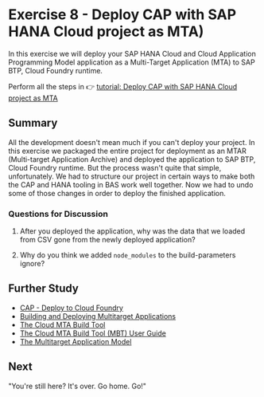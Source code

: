 # Exercise 8 - Deploy CAP with SAP HANA Cloud project as MTA)

In this exercise we will deploy your SAP HANA Cloud and Cloud Application Programming Model application as a Multi-Target Application (MTA) to SAP BTP, Cloud Foundry runtime.

Perform all the steps in 👉 [tutorial: Deploy CAP with SAP HANA Cloud project as MTA](https://developers.sap.com/tutorials/hana-cloud-cap-deploy-mta.html)

## Summary

All the development doesn't mean much if you can't deploy your project.  In this exercise we packaged the entire project for deployment as an MTAR (Multi-target Application Archive) and deployed the application to SAP BTP, Cloud Foundry runtime. But the process wasn't quite that simple, unfortunately.  We had to structure our project in certain ways to make both the CAP and HANA tooling in BAS work well together.  Now we had to undo some of those changes in order to deploy the finished application.

### Questions for Discussion

1. After you deployed the application, why was the data that we loaded from CSV gone from the newly deployed application?

2. Why do you think we added `node_modules` to the build-parameters ignore?

## Further Study

* [CAP - Deploy to Cloud Foundry](https://cap.cloud.sap/docs/guides/deployment/to-cf)
* [Building and Deploying Multitarget Applications](https://help.sap.com/docs/SAP%20Business%20Application%20Studio/9d1db9835307451daa8c930fbd9ab264/97ef204c568c4496917139cee61224a6.html)
* [The Cloud MTA Build Tool](https://www.npmjs.com/package/mbt)
* [The Cloud MTA Build Tool (MBT) User Guide](https://sap.github.io/cloud-mta-build-tool/)
* [The Multitarget Application Model](https://www.sap.com/documents/2016/06/e2f618e4-757c-0010-82c7-eda71af511fa.html)

## Next

"You're still here? It's over. Go home. Go!"
